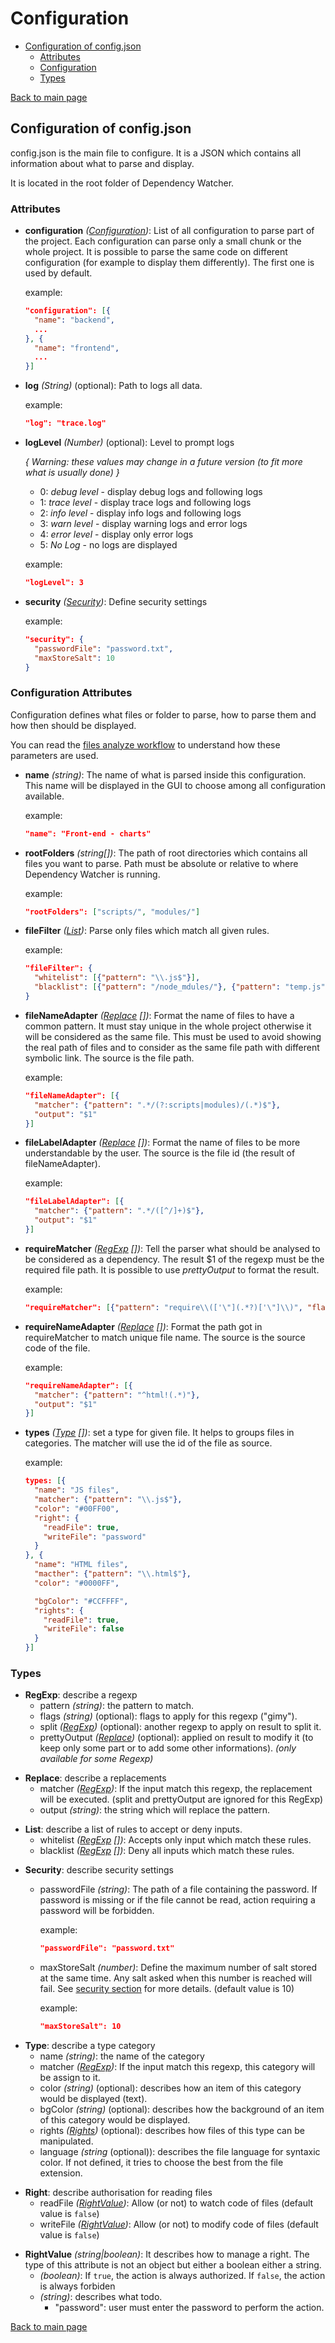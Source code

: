 # Configuration

* [Configuration of config.json]
  * [Attributes]
  * [Configuration]
  * [Types]

[Back to main page](../README.md)

[Configuration of config.json]:#configurationJSON
<a name="configurationJSON"></a>
## Configuration of config.json

config.json is the main file to configure. It is a JSON which contains all information about what to parse and display.

It is located in the root folder of Dependency Watcher.


[Attributes]:#MainAttributes
<a name="MainAttributes"></a>
### Attributes


* **configuration** _([Configuration][])_: List of all configuration to parse part of the project. Each configuration can parse only a small chunk or the whole project. It is possible to parse the same code on different configuration (for example to display them differently).
The first one is used by default.

  example:
  ```json
  "configuration": [{
    "name": "backend",
    ...
  }, {
    "name": "frontend",
    ...
  }]
  ```

* **log** _(String)_ (optional): Path to logs all data.

  example:
  ```json
  "log": "trace.log"
  ```

* **logLevel** _(Number)_ (optional): Level to prompt logs

  _{ Warning: these values may change in a future version (to fit more what is usually done) }_
  * 0: *debug level* - display debug logs and following logs
  * 1: *trace level* - display trace logs and following logs
  * 2: *info level* - display info logs and following logs
  * 3: *warn level* - display warning logs and error logs
  * 4: *error level* - display only error logs
  * 5: *No Log* - no logs are displayed

  example:
  ```json
  "logLevel": 3
  ```

* **security** _([Security])_: Define security settings

  example:
  ```json
  "security": {
    "passwordFile": "password.txt",
    "maxStoreSalt": 10
  }
  ```

[Configuration]:#ConfAttributes
<a name="ConfAttributes"></a>
### Configuration Attributes

Configuration defines what files or folder to parse, how to parse them and how then should be displayed.

You can read the [files analyze workflow](technical.md#workflow) to understand how these parameters are used.

* **name** _(string)_: The name of what is parsed inside this configuration. This name will be displayed in the GUI to choose among all configuration available.

  example:
  ```json
  "name": "Front-end - charts"
  ```

* **rootFolders** _(string[])_: The path of root directories which contains all files you want to parse. Path must be absolute or relative to where Dependency Watcher is running.

  example:
  ```json
  "rootFolders": ["scripts/", "modules/"]
  ```

* **fileFilter** _([List])_: Parse only files which match all given rules.

  example:
  ```json
  "fileFilter": {
    "whitelist": [{"pattern": "\\.js$"}],
    "blacklist": [{"pattern": "/node_mdules/"}, {"pattern": "temp.js"}]
  }
  ```

* **fileNameAdapter** _([Replace] [])_: Format the name of files to have a common pattern. It must stay unique in the whole project otherwise it will be considered as the same file. This must be used to avoid showing the real path of files and to consider as the same file path with different symbolic link. The source is the file path.

  example:
  ```json
  "fileNameAdapter": [{
    "matcher": {"pattern": ".*/(?:scripts|modules)/(.*)$"},
    "output": "$1"
  }]
  ```

* **fileLabelAdapter** _([Replace] [])_: Format the name of files to be more understandable by the user. The source is the file id (the result of fileNameAdapter).

  example:
  ```json
  "fileLabelAdapter": [{
    "matcher": {"pattern": ".*/([^/]+)$"},
    "output": "$1"
  }]
  ```

* **requireMatcher** _([RegExp] [])_: Tell the parser what should be analysed to be considered as a dependency. The result $1 of the regexp must be the required file path.
It is possible to use _prettyOutput_ to format the result.

  example:
  ```json
  "requireMatcher": [{"pattern": "require\\(['\"](.*?)['\"]\\)", "flags": "g"}, {"pattern": "define\\(\\[['\"](.*?)['\"]\\]\\)"}]
  ```

* **requireNameAdapter** _([Replace] [])_: Format the path got in requireMatcher to match unique file name. The source is the source code of the file.

  example:
  ```json
  "requireNameAdapter": [{
    "matcher": {"pattern": "^html!(.*)"},
    "output": "$1"
  }]
  ```

* **types** _([Type] [])_: set a type for given file. It helps to groups files in categories. The matcher will use the id of the file as source.

  example:
  ```json
  types: [{
    "name": "JS files",
    "matcher": {"pattern": "\\.js$"},
    "color": "#00FF00",
    "right": {
      "readFile": true,
      "writeFile": "password"
    }
  }, {
    "name": "HTML files",
    "macther": {"pattern": "\\.html$"},
    "color": "#0000FF",

    "bgColor": "#CCFFFF",
    "rights": {
      "readFile": true,
      "writeFile": false
    }
  }]
  ```

[Types]:#Types
<a name="Types"></a>
### Types

[RegExp]:#RegExp
<a name="RegExp"></a>
* **RegExp**: describe a regexp
  * pattern _(string)_: the pattern to match.
  * flags _(string)_ (optional): flags to apply for this regexp ("gimy").
  * split _([RegExp])_ (optional): another regexp to apply on result to split it.
  * prettyOutput _([Replace])_ (optional): applied on result to modify it (to keep only some part or to add some other informations). _(only available for some Regexp)_

[Replace]:#Replace
<a name="Replace"></a>
* **Replace**: describe a replacements
  * matcher _([RegExp])_: If the input match this regexp, the replacement will be executed. (split and prettyOutput are ignored for this RegExp)
  * output _(string)_: the string which will replace the pattern.

[List]:#List
<a name="List"></a>
* **List**: describe a list of rules to accept or deny inputs.
  * whitelist _([RegExp] [])_: Accepts only input which match these rules.
  * blacklist _([RegExp] [])_: Deny all inputs which match these rules.

[Security]:#Security
<a name="Security"></a>
* **Security**: describe security settings
  * passwordFile _(string)_: The path of a file containing the password. If password is missing or if the file cannot be read, action requiring a password will be forbidden.

    example:
    ```json
    "passwordFile": "password.txt"
    ```
  * maxStoreSalt _(number)_: Define the maximum number of salt stored at the same time. Any salt asked when this number is reached will fail. See [security section]((securityWork.md)#Communication) for more details. (default value is 10)

    example:
    ```json
    "maxStoreSalt": 10
    ```

[Type]:#Type
<a name="Type"></a>
* **Type**: describe a type category
  * name _(string)_: the name of the category
  * matcher _([RegExp])_: If the input match this regexp, this category will be assign to it.
  * color _(string)_ (optional): describes how an item of this category would be displayed (text).
  * bgColor _(string)_ (optional): describes how the background of an item of this category would be displayed.
  * rights _([Rights])_ (optional): describes how files of this type can be manipulated.
  * language _(string_ (optional)): describes the file language for syntaxic color. If not defined, it tries to choose the best from the file extension.

[Rights]:#Rights
<a name="Rights"></a>
* **Right**: describe authorisation for reading files
  * readFile _([RightValue])_: Allow (or not) to watch code of files (default value is `false`)
  * writeFile _([RightValue])_: Allow (or not) to modify code of files (default value is `false`)

[RightValue]:#RightValue
<a name="RightValue"></a>
* **RightValue** _(string|boolean)_: It describes how to manage a right. The type of this attribute is not an object but either a boolean either a string.
  * _(boolean)_: If `true`, the action is always authorized. If `false`, the action is always forbiden
  * _(string)_: describes what todo.
    * "password": user must enter the password to perform the action.


[Back to main page](../README.md)